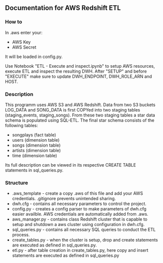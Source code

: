 ## Documentation for AWS Redshift ETL

### How to

In .aws enter your:
* AWS Key
* AWS Secret

It will be loaded in config.py.

Use Notebook "ETL - Execute and inspect.ipynb" to setup AWS resources, execute ETL and inspect the resulting DWH.
After "SETUP" and before "EXECUTE" make sure to update DWH_ENDPOINT, DWH_ROLE_ARN and HOST.


### Description

This programm uses AWS S3 and AWS Redshift.
Data from two S3 buckets LOG_DATA and SONG_DATA is first COPYed into two staging tables (staging_events, staging_songs).
From these two staging tables a star data schema is populated using SQL-ETL.
The final star schema consists of the following tables:
* songplays (fact table)
* users (dimension table)
* songs (dimension table)
* artists (dimension table)
* time (dimension table)

Its full description can be viewed in its respective CREATE TABLE statements in sql_queries.py.

### Structure

* .aws_template - create a copy .aws of this file and add your AWS credentials. .gitignore prevents unintended sharing.
* dwh.cfg - contains all necessary parameters to control the project.
* config.py - creates a config parser to make parameters of dwh.cfg easier availble. AWS credentials are automatically added from .aws.
* aws_manager.py - contains class Redshift cluster that is capable to setup and shutdown a aws cluster using configuration in dwh.cfg.
* sql_queries.py - contains all necessary SQL queries to conduct the ETL process.
* create_tables.py - when the cluster is setup, drop and create statements are executed as defined in sql_queries.py.
* etl.py - after table creation in create_tables.py, here copy and insert statements are executed as defined in sql_queries.py
